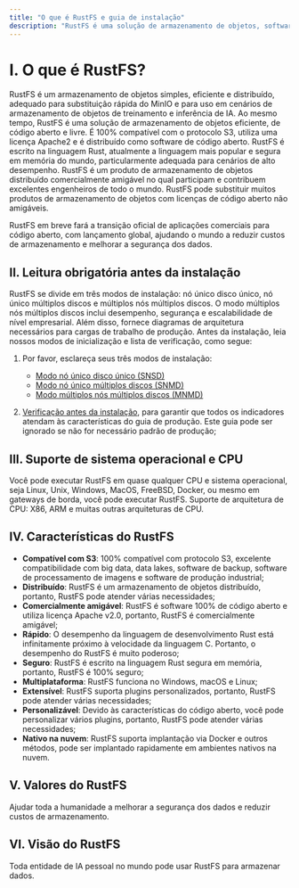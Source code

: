 ```yaml
---
title: "O que é RustFS e guia de instalação"
description: "RustFS é uma solução de armazenamento de objetos, software de código aberto distribuído sob licença Apache2."
---
```


# I. O que é RustFS?

RustFS é um armazenamento de objetos simples, eficiente e distribuído, adequado para substituição rápida do MinIO e para uso em cenários de armazenamento de objetos de treinamento e inferência de IA.
Ao mesmo tempo, RustFS é uma solução de armazenamento de objetos eficiente, de código aberto e livre. É 100% compatível com o protocolo S3, utiliza uma licença Apache2 e é distribuído como software de código aberto. RustFS é escrito na linguagem Rust, atualmente a linguagem mais popular e segura em memória do mundo, particularmente adequada para cenários de alto desempenho. RustFS é um produto de armazenamento de objetos distribuído comercialmente amigável no qual participam e contribuem excelentes engenheiros de todo o mundo. RustFS pode substituir muitos produtos de armazenamento de objetos com licenças de código aberto não amigáveis.

RustFS em breve fará a transição oficial de aplicações comerciais para código aberto, com lançamento global, ajudando o mundo a reduzir custos de armazenamento e melhorar a segurança dos dados.



## II. Leitura obrigatória antes da instalação

 RustFS se divide em três modos de instalação: nó único disco único, nó único múltiplos discos e múltiplos nós múltiplos discos. O modo múltiplos nós múltiplos discos inclui desempenho, segurança e escalabilidade de nível empresarial. Além disso, fornece diagramas de arquitetura necessários para cargas de trabalho de produção. Antes da instalação, leia nossos modos de inicialização e lista de verificação, como segue:

1. Por favor, esclareça seus três modos de instalação:

    - [Modo nó único disco único (SNSD)](./single-node-single-disk.md)   
    - [Modo nó único múltiplos discos (SNMD)](./single-node-multiple-disk.md)
    - [Modo múltiplos nós múltiplos discos (MNMD)](./multiple-node-multiple-disk.md) 

2. [Verificação antes da instalação](../checklists/index.md), para garantir que todos os indicadores atendam às características do guia de produção. Este guia pode ser ignorado se não for necessário padrão de produção;



## III. Suporte de sistema operacional e CPU

Você pode executar RustFS em quase qualquer CPU e sistema operacional, seja Linux, Unix, Windows, MacOS, FreeBSD, Docker, ou mesmo em gateways de borda, você pode executar RustFS.
Suporte de arquitetura de CPU: X86, ARM e muitas outras arquiteturas de CPU.

## IV. Características do RustFS

- **Compatível com S3**: 100% compatível com protocolo S3, excelente compatibilidade com big data, data lakes, software de backup, software de processamento de imagens e software de produção industrial;
- **Distribuído**: RustFS é um armazenamento de objetos distribuído, portanto, RustFS pode atender várias necessidades;
- **Comercialmente amigável**: RustFS é software 100% de código aberto e utiliza licença Apache v2.0, portanto, RustFS é comercialmente amigável;
- **Rápido**: O desempenho da linguagem de desenvolvimento Rust está infinitamente próximo à velocidade da linguagem C. Portanto, o desempenho do RustFS é muito poderoso;
- **Seguro**: RustFS é escrito na linguagem Rust segura em memória, portanto, RustFS é 100% seguro;
- **Multiplataforma**: RustFS funciona no Windows, macOS e Linux;
- **Extensível**: RustFS suporta plugins personalizados, portanto, RustFS pode atender várias necessidades;
- **Personalizável**: Devido às características do código aberto, você pode personalizar vários plugins, portanto, RustFS pode atender várias necessidades;
- **Nativo na nuvem**: RustFS suporta implantação via Docker e outros métodos, pode ser implantado rapidamente em ambientes nativos na nuvem.

## V. Valores do RustFS

Ajudar toda a humanidade a melhorar a segurança dos dados e reduzir custos de armazenamento.

## VI. Visão do RustFS

Toda entidade de IA pessoal no mundo pode usar RustFS para armazenar dados.
